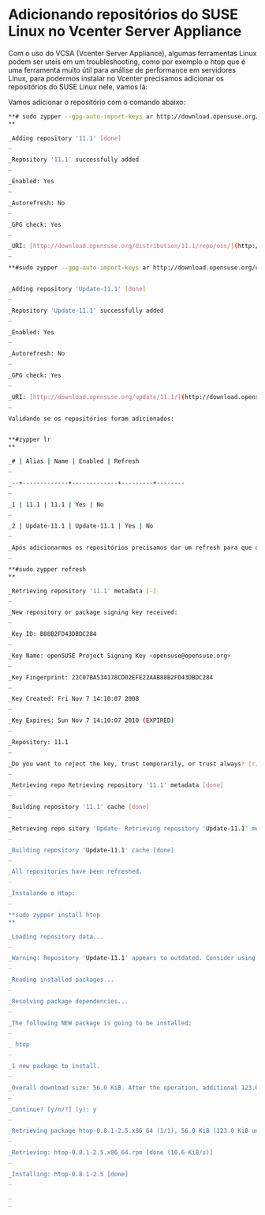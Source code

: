 # Adicionando repositórios do SUSE Linux no Vcenter Server Appliance


Com o uso do VCSA (Vcenter Server Appliance), algumas ferramentas Linux podem ser uteis em um troubleshooting, como por exemplo o htop que é uma ferramenta muito útil para análise de performance em servidores Linux, para podermos instalar no Vcenter precisamos adicionar os repositórios do SUSE Linux nele, vamos lá:

Vamos adicionar o repositório com o comando abaixo:

<!-- more -->
``` bash
**# sudo zypper --gpg-auto-import-keys ar http://download.opensuse.org/distribution/11.1/repo/oss/ 11.1
**

_Adding repository '11.1' [done]
_

_Repository '11.1' successfully added
_

_Enabled: Yes
_

_Autorefresh: No
_

_GPG check: Yes
_

_URI: [http://download.opensuse.org/distribution/11.1/repo/oss/](http://download.opensuse.org/distribution/11.1/repo/oss/)
_

**#sudo zypper --gpg-auto-import-keys ar http://download.opensuse.org/update/11.1/ Update-11**.1


_Adding repository 'Update-11.1' [done]
_

_Repository 'Update-11.1' successfully added
_

_Enabled: Yes
_

_Autorefresh: No
_

_GPG check: Yes
_

_URI: [http://download.opensuse.org/update/11.1/](http://download.opensuse.org/update/11.1/)
_

Validando se os repositórios foram adicionados:


**#zypper lr
**

_# | Alias | Name | Enabled | Refresh
_

_--+-------------+-------------+---------+--------
_

_1 | 11.1 | 11.1 | Yes | No
_

_2 | Update-11.1 | Update-11.1 | Yes | No
_

_Após adicionarmos os repositórios precisamos dar um refresh para que a lista de pacotes disponíveis possam ser atualizadas:
_

**#sudo zypper refresh
**

_Retrieving repository '11.1' metadata [-]
_

_New repository or package signing key received:
_

_Key ID: B88B2FD43DBDC284
_

_Key Name: openSUSE Project Signing Key <opensuse@opensuse.org>
_

_Key Fingerprint: 22C07BA534178CD02EFE22AAB88B2FD43DBDC284
_

_Key Created: Fri Nov 7 14:10:07 2008
_

_Key Expires: Sun Nov 7 14:10:07 2010 (EXPIRED)
_

_Repository: 11.1
_

_Do you want to reject the key, trust temporarily, or trust always? [r/t/a/?] (r): a
_

_Retrieving repo Retrieving repository '11.1' metadata [done]
_

_Building repository '11.1' cache [done]
_

_Retrieving repo sitory 'Update- Retrieving repository 'Update-11.1' metadata [done]
_

_Building repository 'Update-11.1' cache [done]
_

_All repositories have been refreshed.
_

_Instalando o Htop:
_

**sudo zypper install htop
**

_Loading repository data...
_

_Warning: Repository 'Update-11.1' appears to outdated. Consider using a different mirror or server.
_

_Reading installed packages...
_

_Resolving package dependencies...
_

_The following NEW package is going to be installed:
_

_ htop
_

_1 new package to install.
_

_Overall download size: 56.0 KiB. After the operation, additional 123.0 KiB will be used.
_

_Continue? [y/n/?] (y): y
_

_Retrieving package htop-0.8.1-2.5.x86_64 (1/1), 56.0 KiB (123.0 KiB unpacked)
_

_Retrieving: htop-0.8.1-2.5.x86_64.rpm [done (10.6 KiB/s)]
_

_Installing: htop-0.8.1-2.5 [done]
_

_
_
```


